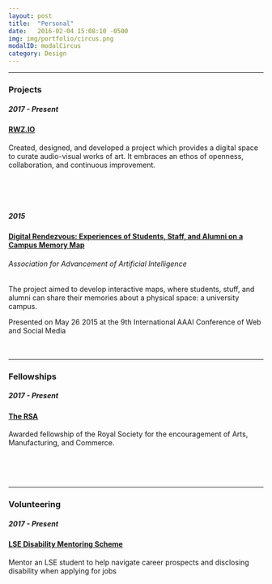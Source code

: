 ```yaml
---
layout: post
title:  "Personal"
date:   2016-02-04 15:08:10 -0500
img: img/portfolio/circus.png
modalID: modalCircus
category: Design
---
```

<section class="grid">
      <hr>
      <div class="col lg-3 md-12 sm-12 section-title" align="left">
        <h3>Projects</h3>
      </div>
      <div class="col lg-3 md-4 sm-12" align="left">
        <h5>2017 - Present</h5>
      </div>
      <div class="col lg-6 md-8 sm-12" align="left">
        <h4><a href="https:/rwz.io" target="_blank">RWZ.IO</a></h4>
        <p>Created, designed, and developed a project which provides a digital space to curate audio-visual works of art. It embraces an ethos of openness, collaboration, and continuous improvement.</p>
      <br> <br> <br>
      </div>
      <div class="col lg-3 md-4 sm-12" align="left">
        <h5>2015</h5>
      </div>
      <div class="col lg-6 md-8 sm-12" align="left">
        <h4><a href="https://www.aaai.org/ocs/index.php/ICWSM/ICWSM15/paper/viewFile/10650/10543" targe="_blank">Digital Rendezvous: Experiences of Students, Staff, and Alumni on a Campus Memory Map</a></h4>
            <h6>Association for Advancement of Artificial Intelligence</h6>
        <p>The project aimed to develop interactive maps, where students, stuff, and alumni can share their memories about a physical space: a university campus.</p>

<h7>Presented on May 26 2015 at the 9th International AAAI Conference of Web and Social Media</h7>
      <br> <br> <br>
      </div>
<hr width="100%" align="center">
      <div class="col lg-3 md-12 sm-12 section-title" align="left">
        <h3>Fellowships</h3>
      </div>
      <div class="col lg-3 md-4 sm-12" align="left">
        <h5>2017 - Present</h5>
      </div>
      <div class="col lg-6 md-8 sm-12" align="left">
        <h4><a href="https://www.thersa.org/" target="_blank">The RSA</a></h4>
        <p>Awarded fellowship of the Royal Society for the encouragement of Arts, Manufacturing, and Commerce.</p>
        <br> <br> <br>
      </div>
<hr width="100%" align="center">
      <div class="col lg-3 md-12 sm-12 section-title" align="left">
        <h3>Volunteering</h3>
      </div>
      <div class="col lg-3 md-4 sm-12" align="left">
        <h5>2017 - Present</h5>
      </div>
      <div class="col lg-6 md-8 sm-12" align="left">
        <h4><a href="https://info.lse.ac.uk/current-students/careers/services/for/students-with-disabilities/disability-mentoring-scheme" target="_blank">LSE Disability Mentoring Scheme</a></h4>
        <p>Mentor an LSE student to help navigate career prospects and disclosing disability when applying for jobs</p>
      </div>
</section>
